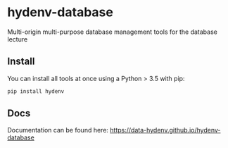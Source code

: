 # hydenv-database
Multi-origin multi-purpose database management tools for the database lecture

## Install

You can install all tools at once using a Python > 3.5 with pip:

```bash
pip install hydenv
```

## Docs

Documentation can be found here: https://data-hydenv.github.io/hydenv-database